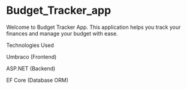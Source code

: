 # Budget_Tracker_app

Welcome to Budget Tracker App. This application helps you track your finances and manage your budget with ease.

Technologies Used

Umbraco (Frontend)

ASP.NET (Backend)

EF Core (Database ORM)
